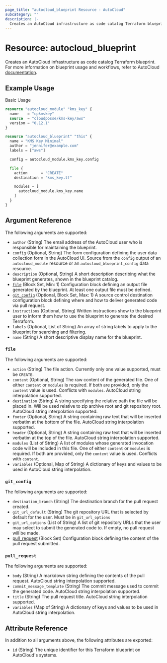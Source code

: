 ```yaml
---
page_title: "autocloud_blueprint Resource - AutoCloud"
subcategory: ""
description: |-
  Creates an AutoCloud infrastructure as code catalog Terraform blueprint.
---
```


# Resource: autocloud_blueprint

Creates an AutoCloud infrastructure as code catalog Terraform blueprint. For more information on blueprint usage and workflows, refer to AutoCloud [documentation](https://docs.autocloud.io/overview).


## Example Usage

Basic Usage
```terraform
resource "autocloud_module" "kms_key" {
  name    = "cpkmskey"
  source  = "cloudposse/kms-key/aws"
  version = "0.12.1"
}

resource "autocloud_blueprint" "this" {
  name = "KMS Key Minimal"
  author = "jennifer@example.com"
  labels = ["aws"]

  config = autocloud_module.kms_key.config

  file {
    action      = "CREATE"
    destination = "kms_key.tf"

    modules = [
      autocloud_module.kms_key.name
    ]
  }
}
```

## Argument Reference

The following arguments are supported:

- `author` (String) The email address of the AutoCloud user who is responsible for maintaining the blueprint.
- `config` (Optional, String) The form configuration defining the user data collection form in the AutoCloud UI. Source from the `config` output of an `autocloud_module` resource or an `autocloud_blueprint_config` data resource.
- `description` (Optional, String) A short description describing what the blueprint generates, shown in the blueprint catalog.
- [`file`](#file) (Block Set, Min: 1) Configuration block defining an output file generated by the blueprint. At least one output file must be defined.
- [`git_config`](#git_config) (Optional, Block Set, Max: 1) A source control destination configuration block defining where and how to deliver generated code via pull request.
- `instructions` (Optional, String) Written instructions show to the blueprint user to inform them how to use the blueprint to generate the desired Terraform.
- `labels` (Optional, List of String) An array of string labels to apply to the blueprint for searching and filtering.
- `name` (String) A short descriptive display name for the blueprint.

<a id="file"></a>
### `file`

The following arguments are supported:

- `action` (String) The file action. Currently only one value supported, must be `CREATE`.
- `content` (Optional, String) The raw content of the generated file. One of either `content` or `modules` is required. If both are provided, only the `content` value is used. Conflicts with `modules`. AutoCloud string interpolation supported.
- `destination` (String) A string specifying the relative path the file will be placed in. Will be used relative to zip archive root and git repository root. AutoCloud string interpolation supported.
- `footer` (Optional, String) A string containing raw text that will be inserted verbatim at the bottom of the file. AutoCloud string interpolation supported.
- `header` (Optional, String) A string containing raw text that will be inserted verbatim at the top of the file. AutoCloud string interpolation supported.
- `modules` (List of String) A list of modules whose generated invocation code will be included in this file. One of either `content` or `modules` is required. If both are provided, only the `content` value is used. Conflicts with `content`.
- `variables` (Optional, Map of String) A dictionary of keys and values to be used in AutoCloud string interpolation.

<a id="git_config"></a>
### `git_config`

The following arguments are supported:

- `destination_branch` (String) The destination branch for the pull request created.
- `git_url_default` (String) The git repository URL that is selected by default for the user. Must be in `git_url_options`
- `git_url_options` (List of String) A list of git repository URLs that the user may select to submit the generated code to. If empty, no pull request will be made.
- [pull_request](#pull_request) (Block Set) Configuration block defining the content of the pull request submitted.

<a id="pull_request"></a>
### `pull_request`

The following arguments are supported:

- `body` (String) A markdown string defining the contents of the pull request. AutoCloud string interpolation supported.
- `commit_message_template` (String) The commit message used to commit the generated code. AutoCloud string interpolation supported.
- `title` (String) The pull request title. AutoCloud string interpolation supported.
- `variables` (Map of String) A dictionary of keys and values to be used in AutoCloud string interpolation.

## Attribute Reference

In addition to all arguments above, the following attributes are exported:

- `id` (String) The unique identifier for this Terraform blueprint on AutoCloud's systems.
